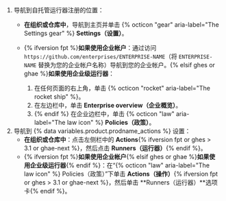 1. 导航到自托管运行器注册的位置：
   * **在组织或仓库中**，导航到主页并单击 {% octicon "gear" aria-label="The Settings gear" %} **Settings（设置）**。
   * {% ifversion fpt %}**如果使用企业帐户**：通过访问 `https://github.com/enterprises/ENTERPRISE-NAME`（将 `ENTERPRISE-NAME` 替换为您的企业帐户名称）导航到您的企业帐户。{% elsif ghes or ghae %}**如果使用企业级运行器**：

     1. 在任何页面的右上角，单击 {% octicon "rocket" aria-label="The rocket ship" %}。
     1. 在左边栏中，单击 **Enterprise overview（企业概览）**。
     1. {% endif %} 在企业边栏中，单击 {% octicon "law" aria-label="The law icon" %} **Policies（政策）**。
1. 导航到 {% data variables.product.prodname_actions %} 设置：
   * **在组织或仓库中**：点击左侧栏中的 **Actions**{% ifversion fpt or ghes > 3.1 or ghae-next %}，然后点击 **Runners（运行器）**{% endif %}。
   * {% ifversion fpt %}**如果使用企业帐户**{% elsif ghes or ghae %}**如果使用企业级运行器**{% endif %}：在“{% octicon "law" aria-label="The law icon" %} Policies（政策）”下单击 **Actions（操作）**{% ifversion fpt or ghes > 3.1 or ghae-next %}，然后单击 **Runners（运行器）**选项卡{% endif %}。
